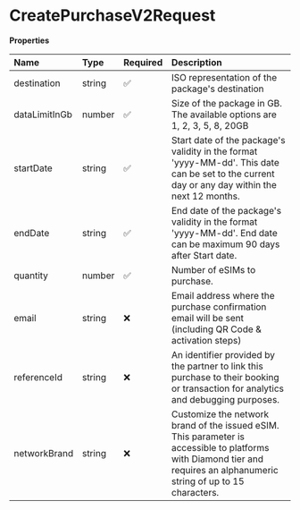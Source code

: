 # CreatePurchaseV2Request

**Properties**

| Name          | Type   | Required | Description                                                                                                                                                             |
| :------------ | :----- | :------- | :---------------------------------------------------------------------------------------------------------------------------------------------------------------------- |
| destination   | string | ✅       | ISO representation of the package's destination                                                                                                                         |
| dataLimitInGb | number | ✅       | Size of the package in GB. The available options are 1, 2, 3, 5, 8, 20GB                                                                                                |
| startDate     | string | ✅       | Start date of the package's validity in the format 'yyyy-MM-dd'. This date can be set to the current day or any day within the next 12 months.                          |
| endDate       | string | ✅       | End date of the package's validity in the format 'yyyy-MM-dd'. End date can be maximum 90 days after Start date.                                                        |
| quantity      | number | ✅       | Number of eSIMs to purchase.                                                                                                                                            |
| email         | string | ❌       | Email address where the purchase confirmation email will be sent (including QR Code & activation steps)                                                                 |
| referenceId   | string | ❌       | An identifier provided by the partner to link this purchase to their booking or transaction for analytics and debugging purposes.                                       |
| networkBrand  | string | ❌       | Customize the network brand of the issued eSIM. This parameter is accessible to platforms with Diamond tier and requires an alphanumeric string of up to 15 characters. |
